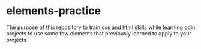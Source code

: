 # elements-practice
The purpose of this repository to train css and html skills while learning odin projects to use some few elements that previously learned to apply to your projects
